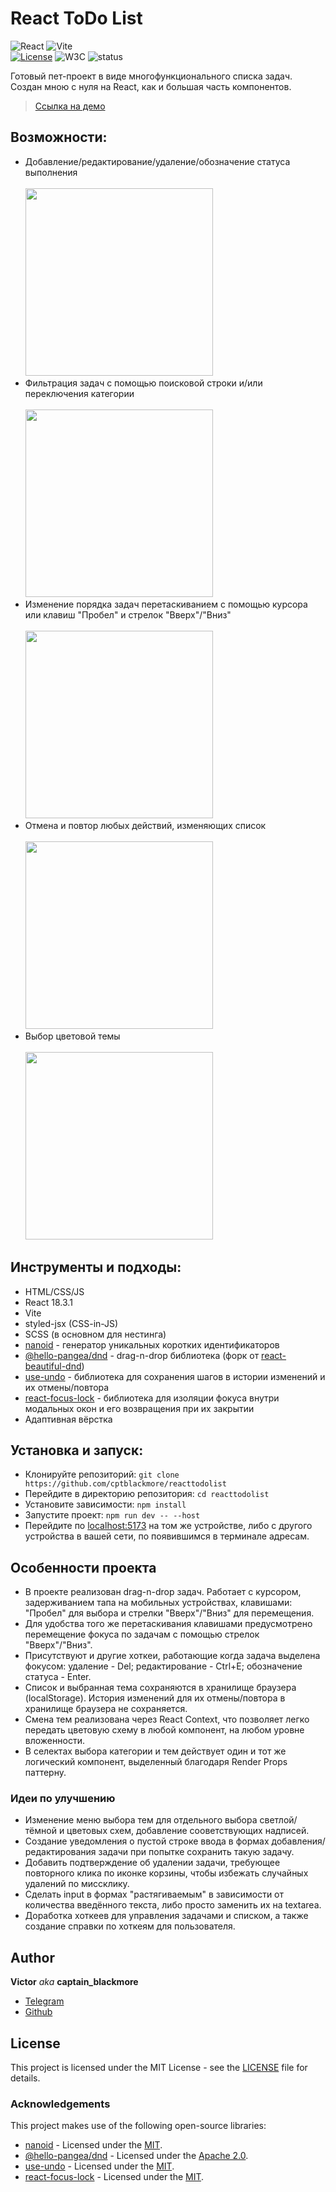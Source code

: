 # React ToDo List

![React](https://img.shields.io/badge/react-%2320232a.svg?style=for-the-badge&logo=react&logoColor=%2361DAFB)
![Vite](https://img.shields.io/badge/vite-%23646CFF.svg?style=for-the-badge&logo=vite&logoColor=white)
<br/>
[![License](https://img.shields.io/badge/License-MIT-green.svg)](./LICENSE)
![W3C](https://img.shields.io/w3c-validation/html?targetUrl=https%3A%2F%2Fcptblackmore-reacttodolist.netlify.app%2F
)
![status](https://img.shields.io/website?url=https%3A%2F%2Fcptblackmore-reacttodolist.netlify.app%2F
)

Готовый пет-проект в виде многофункционального списка задач. Создан мною с нуля на React, как и большая часть компонентов.

> [Ссылка на демо](https://cptblackmore-reacttodolist.netlify.app/)

## Возможности:

- Добавление/редактирование/удаление/обозначение статуса выполнения
  <br/><br/><img src="https://github.com/user-attachments/assets/3c22bb67-a631-44a9-aaa1-0f0bedd7021c" width="300px"/>
- Фильтрация задач с помощью поисковой строки и/или переключения категории
  <br/><br/><img src="https://github.com/user-attachments/assets/219c96c3-542d-47e0-a28d-563adac6667a" width="300px"/>
- Изменение порядка задач перетаскиванием с помощью курсора или клавиш "Пробел" и стрелок "Вверх"/"Вниз"
  <br/><br/><img src="https://github.com/user-attachments/assets/a86690d8-026b-477f-abd2-ba47c1080f7a" width="300px"/>
- Отмена и повтор любых действий, изменяющих список
  <br/><br/><img src="https://github.com/user-attachments/assets/27753b1a-b295-4bfe-8a45-816501aea91c" width="300px"/>
- Выбор цветовой темы
  <br/><br/><img src="https://github.com/user-attachments/assets/8c3bad21-65f2-4c96-b1c2-cbe15f4e0160" width="300px"/>

## Инструменты и подходы:

- HTML/CSS/JS
- React 18.3.1
- Vite
- styled-jsx (CSS-in-JS)
- SCSS (в основном для нестинга)
- [nanoid](https://github.com/ai/nanoid) - генератор уникальных коротких идентификаторов
- [@hello-pangea/dnd](https://github.com/hello-pangea/dnd) - drag-n-drop библиотека (форк от [react-beautiful-dnd](https://github.com/atlassian/react-beautiful-dnd))
- [use-undo](https://github.com/homerchen19/use-undo) - библиотека для сохранения шагов в истории изменений и их отмены/повтора
- [react-focus-lock](https://github.com/theKashey/react-focus-lock) - библиотека для изоляции фокуса внутри модальных окон и его возвращения при их закрытии
- Адаптивная вёрстка

## Установка и запуск:

- Клонируйте репозиторий: `git clone https://github.com/cptblackmore/reacttodolist`
- Перейдите в директорию репозитория: `cd reacttodolist`
- Установите зависимости: `npm install`
- Запустите проект: `npm run dev -- --host`
- Перейдите по [localhost:5173](http://localhost:5173/) на том же устройстве, либо с другого устройства в вашей сети, по появившимся в терминале адресам.

## Особенности проекта

- В проекте реализован drag-n-drop задач. Работает с курсором, задерживанием тапа на мобильных устройствах, клавишами: "Пробел" для выбора и стрелки "Вверх"/"Вниз" для перемещения.
- Для удобства того же перетаскивания клавишами предусмотрено перемещение фокуса по задачам с помощью стрелок "Вверх"/"Вниз".
- Присутствуют и другие хоткеи, работающие когда задача выделена фокусом: удаление - Del; редактирование - Ctrl+E; обозначение статуса - Enter.
- Список и выбранная тема сохраняются в хранилище браузера (localStorage). История изменений для их отмены/повтора в хранилище браузера не сохраняется.
- Смена тем реализована через React Context, что позволяет легко передать цветовую схему в любой компонент, на любом уровне вложенности.
- В селектах выбора категории и тем действует один и тот же логический компонент, выделенный благодаря Render Props паттерну.

### Идеи по улучшению

- Изменение меню выбора тем для отдельного выбора светлой/тёмной и цветовых схем, добавление сооветствующих надписей.
- Создание уведомления о пустой строке ввода в формах добавления/редактирования задачи при попытке сохранить такую задачу.
- Добавить подтверждение об удалении задачи, требующее повторного клика по иконке корзины, чтобы избежать случайных удалений по миссклику.
- Сделать input в формах "растягиваемым" в зависимости от количества введённого текста, либо просто заменить их на textarea.
- Доработка хоткеев для управления задачами и списком, а также создание справки по хоткеям для пользователя.

## Author

**Victor** *aka* **captain_blackmore**
- [Telegram](https://t.me/captain_blackmore)
- [Github](https://github.com/cptblackmore)

## License

This project is licensed under the MIT License - see the [LICENSE](./LICENSE) file for details.

### Acknowledgements

This project makes use of the following open-source libraries:
- [nanoid](https://github.com/ai/nanoid) - Licensed under the [MIT](https://github.com/ai/nanoid?tab=MIT-1-ov-file#readme).
- [@hello-pangea/dnd](https://github.com/hello-pangea/dnd) - Licensed under the [Apache 2.0](https://github.com/hello-pangea/dnd?tab=License-1-ov-file#readme).
- [use-undo](https://github.com/homerchen19/use-undo) - Licensed under the [MIT](https://github.com/homerchen19/use-undo?tab=MIT-1-ov-file#readme).
- [react-focus-lock](https://github.com/theKashey/react-focus-lock) - Licensed under the [MIT](https://github.com/theKashey/react-focus-lock?tab=MIT-1-ov-file#readme).
